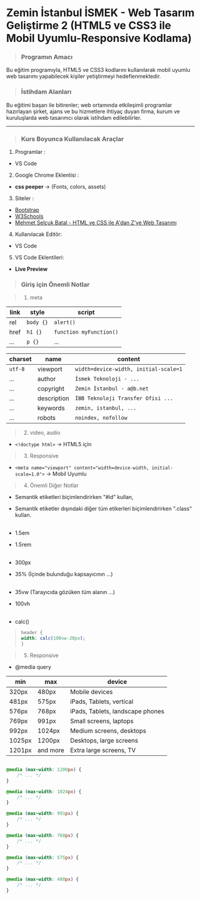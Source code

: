 # Zemin İstanbul İSMEK - Web Tasarım Geliştirme 2 (HTML5 ve CSS3 ile Mobil Uyumlu-Responsive Kodlama)

> ### Programın Amacı
Bu eğitim programıyla, HTML5 ve CSS3 kodlarını kullanılarak mobil uyumlu web tasarımı yapabilecek kişiler yetiştirmeyi hedeflenmektedir.<br>

> ### İstihdam Alanları
Bu eğitimi başarı ile bitirenler; web ortamında etkileşimli programlar hazırlayan şirket, ajans ve bu hizmetlere ihtiyaç duyan firma, kurum ve kuruluşlarda web tasarımcı olarak istihdam edilebilirler.

---

> ### Kurs Boyunca Kullanılacak Araçlar
 
1. Programlar :
- VS Code

2. Google Chrome Eklentisi :
- **css peeper** → (Fonts, colors, assets)

3. Siteler :
- [Bootstrap](https://getbootstrap.com/)
- [W3Schools](https://www.w3schools.com/)
- [Mehmet Selçuk Batal - HTML ve CSS ile A'dan Z'ye Web Tasarımı](https://www.youtube.com/playlist?list=PLQlzUjV4jUuRgSyZ0bWkmRuyi_WV3L8Ra)

4. Kullanılacak Editör:
- VS Code

5. VS Code Eklentileri:
- **Live Preview**

> ### Giriş için Önemli Notlar

> 1. meta                              


|     link       |              style            |          script                      |
|----------------|-------------------------------|--------------------------------------|
| rel            | `body {}`                     | `alert()`                            |
| href           | `h1 {}`                       | `function myFunction()`              |
| ...            | `p {}`                        | ...                                  |

|     charset    |              name             |          content                     |
|----------------|-------------------------------|--------------------------------------|
| `utf-8`        | viewport                      |`width=device-width, initial-scale=1` |
|  ...           | author                        |`İsmek Teknoloji - ...`               |
|  ...           | copyright                     |`Zemin İstanbul - a@b.net`            |
|  ...           | description                   |`İBB Teknoloji Transfer Ofisi ...`    |
|  ...           | keywords                      |`zemin, istanbul, ...`                |
|  ...           | robots                        |`noindex, nofollow`                   |

> 2. video, audio

+ `<!doctype html>` -> HTML5 için

> 3. Responsive

+ `<meta name="viewport" content="width=device-width, initial-scale=1.0">` -> Mobil Uyumlu

> 4. Önemli Diğer Notlar
- Semantik etiketleri biçimlendirirken "#id" kullan,
- Semantik etiketler dışındaki diğer tüm etikerleri biçimlendirirken ".class" kullan. <br><br>

- 1.5em
- 1.5rem <br><br>

- 300px
- 35% (İçinde bulunduğu kapsayıcının ...) <br><br>

- 35vw (Tarayıcıda gözüken tüm alanın ...)
- 100vh <br><br>

- calc() 
> ```css
> header {
> width: calc(100vw-20px);
> }
> ```

> 5. Responsive

- @media query   

|     min        |              max              |          device                      |
|----------------|-------------------------------|--------------------------------------|
| 320px          | 480px                         | Mobile devices                       |
| 481px          | 575px                         | iPads, Tablets, vertical             |
| 576px          | 768px                         | iPads, Tablets, landscape phones     |
| 769px          | 991px                         | Small screens, laptops               |
| 992px          | 1024px                        | Medium screens, desktops             |
| 1025px         | 1200px                        | Desktops, large screens              |
| 1201px         | and more                      | Extra large screens, TV              |

```css

@media (max-width: 1200px) {
    /* ... */
}

@media (max-width: 1024px) {
    /* ... */
}

@media (max-width: 991px) {
    /* ... */
}

@media (max-width: 768px) {
    /* ... */
}

@media (max-width: 575px) {
    /* ... */
}

@media (max-width: 480px) {
    /* ... */
}
```